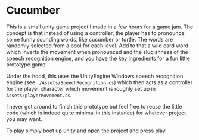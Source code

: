 # Cucumber

This is a small unity game project I made in a few hours for a game jam. The concept is that instead of using a controller, the player has to pronounce some funny sounding words, like cucumber or turtle. The words are randomly selected from a pool for each level. Add to that a wild card word which inverts the movement when pronounced and the slugishness of the speech recognition engine, and you have the key ingredients for a fun little prototype game. 

Under the hood, this uses the UnityEngine Windows speech recognition engine (see `./Assets/SpeechRecognition.cs`) which then acts as a controller for the player character which movement is roughly set up in `Assets/playerMovement.cs`.


I never got around to finish this prototype but feel free to reuse the little code (which is indeed quite minimal in this instance) for whatever project you may want.

To play simply boot up unity and open the project and press play.
